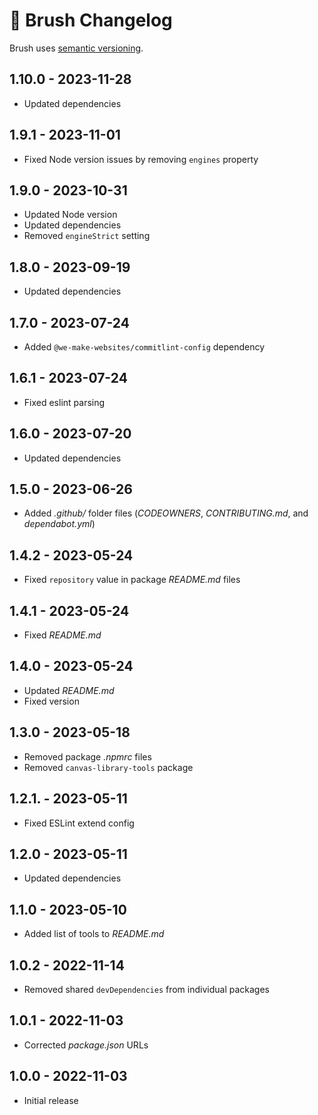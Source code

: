 # 📅 Brush Changelog

Brush uses [semantic versioning](https://semver.org/).

## 1.10.0 - 2023-11-28

* Updated dependencies

## 1.9.1 - 2023-11-01

* Fixed Node version issues by removing `engines` property

## 1.9.0 - 2023-10-31

* Updated Node version
* Updated dependencies
* Removed `engineStrict` setting

## 1.8.0 - 2023-09-19

* Updated dependencies

## 1.7.0 - 2023-07-24

* Added `@we-make-websites/commitlint-config` dependency

## 1.6.1 - 2023-07-24

* Fixed eslint parsing

## 1.6.0 - 2023-07-20

* Updated dependencies

## 1.5.0 - 2023-06-26

* Added _.github/_ folder files (_CODEOWNERS_, _CONTRIBUTING.md_, and _dependabot.yml_)

## 1.4.2 - 2023-05-24

* Fixed `repository` value in package _README.md_ files

## 1.4.1 - 2023-05-24

* Fixed _README.md_

## 1.4.0 - 2023-05-24

* Updated _README.md_
* Fixed version

## 1.3.0 - 2023-05-18

* Removed package _.npmrc_ files
* Removed `canvas-library-tools` package

## 1.2.1. - 2023-05-11

* Fixed ESLint extend config

## 1.2.0 - 2023-05-11

* Updated dependencies

## 1.1.0 - 2023-05-10

* Added list of tools to _README.md_

## 1.0.2 - 2022-11-14

* Removed shared `devDependencies` from individual packages

## 1.0.1 - 2022-11-03

* Corrected _package.json_ URLs

## 1.0.0 - 2022-11-03

* Initial release
